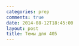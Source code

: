 ```yaml
---
categories: prep
comments: true
date: 2014-08-12T18:45:00
layout: post
title: Темы для 405
---
```


